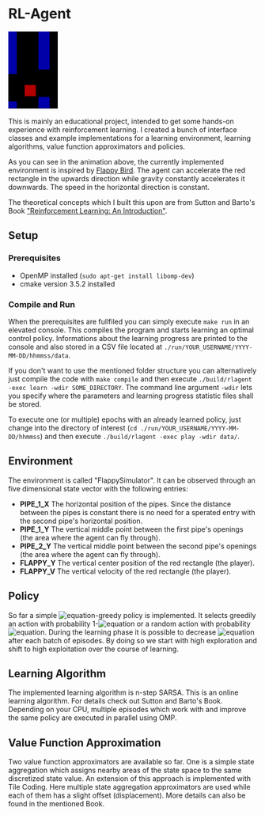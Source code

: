 # RL-Agent
![Alt Text](https://github.com/code2love/rlagent/raw/main/demo-run.gif)

This is mainly an educational project, intended to get some hands-on experience with reinforcement learning. I created a bunch of interface classes and example implementations for a learning environment, learning algorithms, value function approximators and policies.

As you can see in the animation above, the currently implemented environment is inspired by [Flappy Bird](https://de.wikipedia.org/wiki/Flappy_Bird). The agent can accelerate the red rectangle in the upwards direction while gravity constantly accelerates it downwards. The speed in the horizontal direction is constant.

The theoretical concepts which I built this upon are from Sutton and Barto's Book ["Reinforcement Learning: An Introduction"](http://incompleteideas.net/book/bookdraft2017nov5.pdf).

## Setup

### Prerequisites
- OpenMP installed (```sudo apt-get install libomp-dev```)
- cmake version 3.5.2 installed

### Compile and Run
When the prerequisites are fullfiled you can simply execute `make run` in an elevated console. This compiles the program and starts learning an optimal control policy. Informations about the learning progress are printed to the console and also stored in a CSV file located at `./run/YOUR_USERNAME/YYYY-MM-DD/hhmmss/data`.

If you don't want to use the mentioned folder structure you can alternatively just compile the code with `make compile` and then execute `./build/rlagent -exec learn -wdir SOME_DIRECTORY`. The command line argument `-wdir` lets you specify where the parameters and learning progress statistic files shall be stored.

To execute one (or multiple) epochs with an already learned policy, just change into the directory of interest (`cd ./run/YOUR_USERNAME/YYYY-MM-DD/hhmmss`) and then execute `./build/rlagent -exec play -wdir data/`.

## Environment

The environment is called "FlappySimulator". It can be observed through an five dimensional state vector with the following entries:
- **PIPE_1_X** The horizontal position of the pipes. Since the distance between the pipes is constant there is no need for a sperated entry with the second pipe's horizontal position.
- **PIPE_1_Y** The vertical middle point between the first pipe's openings (the area where the agent can fly through).
- **PIPE_2_Y** The vertical middle point between the second pipe's openings (the area where the agent can fly through).
- **FLAPPY_Y** The vertical center position of the red rectangle (the player).
- **FLAPPY_V** The vertical velocity of the red rectangle (the player).

## Policy

So far a simple ![equation](https://latex.codecogs.com/svg.image?\epsilon)-greedy policy is implemented. It selects greedily an action with probability 1-![equation](https://latex.codecogs.com/svg.image?\epsilon) or a random action with probability ![equation](https://latex.codecogs.com/svg.image?\epsilon). During the learning phase it is possible to decrease ![equation](https://latex.codecogs.com/svg.image?\epsilon) after each batch of episodes. By doing so we start with high exploration and shift to high exploitation over the course of learning.

## Learning Algorithm

The implemented learning algorithm is n-step SARSA. This is an online learning algorithm. For details check out Sutton and Barto's Book.
Depending on your CPU, multiple episodes which work with and improve the same policy are executed in parallel using OMP.

## Value Function Approximation

Two value function approximators are available so far. One is a simple state aggregation which assigns nearby areas of the state space to the same discretized state value. An extension of this approach is implemented with Tile Coding. Here multiple state aggregation approximators are used while each of them has a slight offset (displacement). More details can also be found in the mentioned Book.
